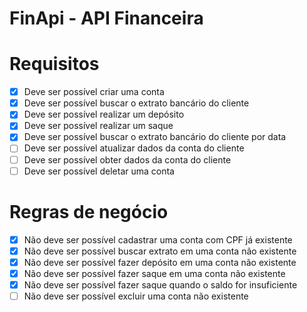 # FinApi - API Financeira

# Requisitos

- [x] Deve ser possível criar uma conta
- [x] Deve ser possível buscar o extrato bancário do cliente
- [x] Deve ser possível realizar um depósito
- [x] Deve ser possível realizar um saque
- [x] Deve ser possível buscar o extrato bancário do cliente por data
- [ ] Deve ser possível atualizar dados da conta do cliente
- [ ] Deve ser possível obter dados da conta do cliente
- [ ] Deve ser possível deletar uma conta

# Regras de negócio
-  [x] Não deve ser possível cadastrar uma conta com CPF já existente
-  [x] Não deve ser possível buscar extrato em uma conta não existente
-  [x] Não deve ser possível fazer depósito em uma conta não existente
-  [x] Não deve ser possível fazer saque em uma conta não existente
-  [x] Não deve ser possível fazer saque quando o saldo for insuficiente
-  [ ] Não deve ser possível excluir uma conta não existente
